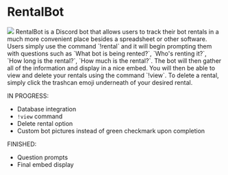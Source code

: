 # RentalBot
<img src='https://www.imgur.com/V9gn5Lf'>
RentalBot is a Discord bot that allows users to track their bot rentals in a much more convenient place besides a spreadsheet or other software.
Users simply use the command `!rental` and it will begin prompting them with questions such as `What bot is being rented?`, `Who's renting it?`, `How long is the rental?`, `How much is the rental?`. The bot will then gather all of the information and display in a nice embed. You will then be able to view and delete your rentals using the command `!view`. To delete a rental, simply click the trashcan emoji underneath of your desired rental.

IN PROGRESS:
- Database integration
- `!view` command
- Delete rental option
- Custom bot pictures instead of green checkmark upon completion

FINISHED:
- Question prompts
- Final embed display
